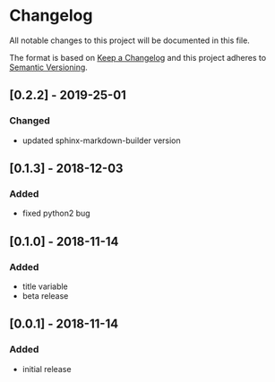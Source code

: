 # Changelog

All notable changes to this project will be documented in this file.

The format is based on [Keep a Changelog](http://keepachangelog.com/en/1.0.0/)
and this project adheres to [Semantic Versioning](http://semver.org/spec/v2.0.0.html).

## [0.2.2] - 2019-25-01
### Changed
* updated sphinx-markdown-builder version

## [0.1.3] - 2018-12-03
### Added
* fixed python2 bug

## [0.1.0] - 2018-11-14
### Added
* title variable
* beta release

## [0.0.1] - 2018-11-14
### Added
* initial release
